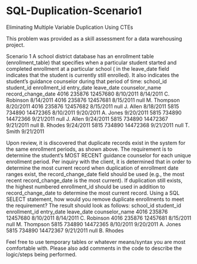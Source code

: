 # SQL-Duplication-Scenario1
Eliminating Multiple Variable Duplication Using CTEs

This problem was provided as a skill assessment for a data warehousing project.  

Scenario 1
A school district database has an enrollment table (enrollment_table) that specifies when a particular student started and completed enrollment at a particular school (<null> in the leave_date field indicates that the student is currently still enrolled).  It also indicates the student’s guidance counselor during that period of time:
school_id	student_id	enrollment_id	entry_date	leave_date	counselor_name	record_change_date
4016	235876	12457680	8/10/2011	8/14/2011	C. Robinson	8/14/2011
4016	235876	12457681	8/15/2011	null	M. Thompson	8/20/2011
4016	235876	12457682	8/15/2011	null	J. Allen	8/18/2011
5815	734890	14472365	8/10/2011	9/20/2011	A. Jones	9/20/2011
5815	734890	14472366	9/21/2011	null	J. Allen	9/24/2011
5815	734890	14472367	9/21/2011	null	B. Rhodes	9/24/2011
5815	734890	14472368	9/21/2011	null	T. Smith	9/21/2011

Upon review, it is discovered that duplicate records exist in the system for the same enrollment periods, as shown above.  The requirement is to determine the student’s MOST RECENT guidance counselor for each unique enrollment period.  Per inquiry with the client, it is determined that in order to determine the most current record when duplication of enrollment date ranges exist, the record_change_date field should be used (e.g., the most recent record_change_date is the most current).  If duplication still exists, the highest numbered enrollment_id should be used in addition to record_change_date to determine the most current record.  Using a SQL SELECT statement, how would you remove duplicate enrollments to meet the requirement?  The result should look as follows:
school_id	student_id	enrollment_id	entry_date	leave_date	counselor_name
4016	235876	12457680	8/10/2011	8/14/2011	C. Robinson
4016	235876	12457681	8/15/2011	null	M. Thompson
5815	734890	14472365	8/10/2011	9/20/2011	A. Jones
5815	734890	14472367	9/21/2011	null	B. Rhodes

Feel free to use temporary tables or whatever means/syntax you are most comfortable with.  Please also add comments in the code to describe the logic/steps being performed.
